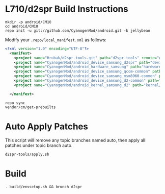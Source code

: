 L710/d2spr Build Instructions
=======================
```
mkdir -p android/CM10
cd android/CM10
repo init -u git://github.com/CyanogenMod/android.git -b jellybean
```

Modify your `.repo/local_manifest.xml` as follows:

```xml
<?xml version="1.0" encoding="UTF-8"?>
  <manifest>
    <project name="Hrubak/d2spr-tools.git" path="d2spr-tools" remote="github" revision="jellybean" />
    <project name="CyanogenMod/android_device_samsung_d2spr" path="device/samsung/d2spr" remote="github" revision="smdk" />
    <project name="CyanogenMod/android_hardware_samsung" path="hardware/samsung" remote="github" revision="jellybean" />
    <project name="CyanogenMod/android_device_samsung_qcom-common" path="device/samsung/qcom-common" remote="github" revision="jellybean" />
    <project name="CyanogenMod/android_device_samsung_msm8960-common" path="device/samsung/msm8960-common" remote="github" revision="jellybean" />
    <project name="CyanogenMod/android_device_samsung_d2-common" path="device/samsung/d2-common" remote="github" revision="jellybean" />
    <project name="CyanogenMod/android_kernel_samsung_d2" path="kernel/samsung/d2" remote="github" revision="jellybean" />

  </manifest>
```

```
repo sync
vendor/cm/get-prebuilts
```

Auto Apply Patches
==================
This script will remove any topic branches named auto, then apply all patches under topic branch auto.

```
d2spr-tools/apply.sh
```

Build
=====
```
. build/envsetup.sh && brunch d2spr
```

